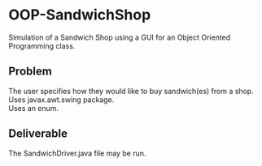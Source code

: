 # OOP-SandwichShop
Simulation of a Sandwich Shop using a GUI for an Object Oriented Programming class.

## Problem
The user specifies how they would like to buy sandwich(es) from a shop.
<br />Uses javax.awt.swing package.
<br />Uses an enum.

## Deliverable
The SandwichDriver.java file may be run.
